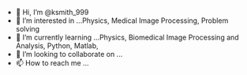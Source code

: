 - 👋 Hi, I’m @ksmith_999
- 👀 I’m interested in ...Physics, Medical Image Processing, Problem solving
- 🌱 I’m currently learning ...Physics, Biomedical Image Processing and Analysis, Python, Matlab,  
- 💞️ I’m looking to collaborate on ...
- 📫 How to reach me ...

<!---
ksmith187/ksmith187 is a ✨ special ✨ repository because its `README.md` (this file) appears on your GitHub profile.
You can click the Preview link to take a look at your changes.
--->
